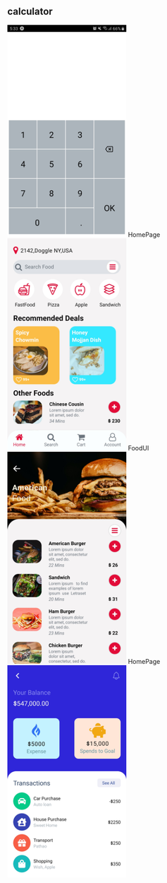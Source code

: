 ## calculator
<img src="ScreenShots/calculator-ui.jpg" width="270" >
HomePage
<img src="ScreenShots/FoodHomepage.jpg" width="270" >
FoodUI
<img src="ScreenShots/food-ui.jpg" width="270" >
HomePage
<img src="ScreenShots/Homepage.jpg" width="270" >


